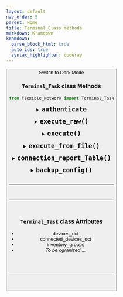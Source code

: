 ```yaml
---
layout: default
nav_order: 5
parent: Home
title: Terminal_Class methods
markdown: Kramdown
kramdown:
  parse_block_html: true
  auto_ids: true
  syntax_highlighter: coderay
---
```


<button class="btn js-toggle-dark-mode">Switch to Dark Mode

<script>
const toggleDarkMode = document.querySelector('.js-toggle-dark-mode');

jtd.addEvent(toggleDarkMode, 'click', function(){
  if (jtd.getTheme() === 'dark') {
    jtd.setTheme('light');
    toggleDarkMode.textContent = 'Switch to Dark Mode';
  } else {
    jtd.setTheme('dark');
    toggleDarkMode.textContent = 'Switch to Light Mode';
  }
});
</script>


### `Terminal_Task` class Methods

```python
from Flexible_Network import Terminal_Task
```

<a id=authenticate></a>
<details>
  <summary> 
  <b style="font-size:20px"> <code>authenticate</code></b>
  </summary>
  <br>
   Authenticate with an inventory group

  ***Note:*** You can access the inventory through the `inventory_groups` attribute.
  > **`inventory_groups`** is a dictionary where its keys are the inventory groups

  Example on authenticating with the `all` group which contains all the hosts from all the groups
  ```python
  task.authenticate(hosts=task.inventory_groups['all'], user='orange', password='cisco', port='1113')
  ```

  * The `authentication` method will update the `devices_dct` & `connected_devices_dct` attributes
    * `devices_dct` `->` A dictionary, contains all the hosts of the authenticated group including the ones that failed to authenticate [ each key is the host IP & the value is the host info ]
    * `connected_devices_dct` -> the same as `devices_dct` but only contains the authenticated hosts.


</details>


<a id=execute_raw></a>
<details>
  <summary> 
  <b style="font-size:20px"> <code>execute_raw()</code></b>
  </summary>

  Execute a command on a remote device.

   <br>

  > **Note:** This method does not print to the terminal.
  
<br>

### INPUT

|  Input      | Type       | Description                                                  |
| ----------- | ------     | ------------------------------------------------------------ |
| `hos_dct`   | dictionary | The host dictionary => is key of the  `connected_devices_dct` attribute  (And contains information about the device including the `ssh channel` to use for the command execution )   |
| `cmd`       | string     | The command to run on the remote device                |

<br>

### OUTPUT

> Returns a dictionary

|  Key           | Type   | Description                                                  |
| ----------- | ------ | ------------------------------------------------------------ |
| `stdout`    | List   | List of lines [ The output of the command ( If any ) ]           |
| `stderr`    | List   | List of lines [ The error of the command ( If any ) ]                  |
| `exit_code` | Int    | - `0` The command executed successfully<br />- `1` The command executed with an error <br />- `-1` If the ssh channel was interrupted during excution. 



<br>

**Sample Output**

Sample of a successful command

```json
{
   "cmd":[
      "sh ip int br"
   ],
   "stdout":[
      "Interface              IP-Address      OK? Method Status                Protocol",
      "Ethernet0/0            unassigned      YES unset  up                    up      ",
      "Ethernet0/1            unassigned      YES unset  up                    up      ",
      "Ethernet0/2            unassigned      YES unset  up                    up      ",
      "Ethernet0/3            unassigned      YES unset  up                    up      ",
      "Ethernet1/0            unassigned      YES unset  up                    up      ",
      "Ethernet1/1            unassigned      YES unset  up                    up      ",
      "Ethernet1/2            unassigned      YES unset  up                    up      ",
      "Ethernet1/3            unassigned      YES unset  up                    up      ",
      "Vlan1                  unassigned      YES unset  administratively down down    ",
      "Vlan11                 192.168.11.2    YES NVRAM  up                    up      "
   ],
   "stderr":[],
   "exit_code":0
}
```

Sample of an unsuccessfull command

```json
{
   "cmd":[
      "sh ip int br Typo"
   ],
   "stdout":[
      "                      ^",
      "% Invalid input detected at '^' marker."
   ],
   "stderr":[
      "sh ip int br Typo",
      "                      ^",
      "% Invalid input detected at '^' marker.",
      "mgmt_sw>",
      "mgmt_sw>",
      "mgmt_sw>"
   ],
   "exit_code":1
}
```

Sample of an unsuccessfull command ( Connection closed before or during the execution )


```json
{
   "cmd":[
      "sh ip int br Typo"
   ],
   "stdout":[],
   "stderr":[
      "Socket is closed"
   ],
   "exit_code":-1
}
```
</details>


<a id=execute></a>
<details>
  <summary> 
  <b style="font-size:20px"> <code>execute()</code></b>
  </summary>

  Execute a command on a remote device.

   <br>

  > **Note:** This method prints the output to the terminal.
   
   <br>

   ### INPUT


   | Input                  | Type  | Description                                                  | Options            | Default   |
   | ---------------------- | ----- | ------------------------------------------------------------ | ------------------ | --------- |
   | `hos_dct`              | dct   | The host dictionary => is key of the  `connected_devices_dct` attribute  (And contains information about the device including the `ssh channel` to use for the command execution ) |                    |           |
   | `cmd`                  | str   | The command to run on the remote device                      |                    |           |
   | `terminal_print`       | str   | Print the ouput \|\| error to the terminal                   | 'default',  'json' | 'default' |
   | `ask_for_confirmation` | bool  | Ask for confirmation before executing a command,             |                    | False     |
   | `exit_on_fail`         | boola | Exit the script with code of `1` if the command executed with errors |                    | True      |

   <br>

   ### OUTPUT

   > Returns a dictionary

   |  Key           | Type   | Description                                                  |
   | ----------- | ------ | ------------------------------------------------------------ |
   | `stdout`    | List   | List of lines [ The output of the command ( If any ) ]           |
   | `stderr`    | List   | List of lines [ The error of the command ( If any ) ]                  |
   | `exit_code` | Int    | - `0` The command executed successfully<br />- `1` The command executed with an error <br />- `-1` If the ssh channel was interrupted during excution. 

### Sample Output

[The same as `execute_raw` method](#execute_raw)


</details>


<a id=execute_from_file></a>
<details>
  <summary> 
  <b style="font-size:20px"> <code>execute_from_file()</code></b>
  </summary>

  Load commands from file & execute each line one by one. using the [execute()](#excute) method

   <br>

  > **Note:** This method prints the output to the terminal.
   
   <br>

   ### INPUT


   | Input                  | Type  | Description                                                  | Options            | Default   |
   | ---------------------- | ----- | ------------------------------------------------------------ | ------------------ | --------- |
   | `hos_dct`              | dct   | The host dictionary => is key of the  `connected_devices_dct` attribute  (And contains information about the device including the `ssh channel` to use for the command execution ) |                    |           |
   | `file`                 | str   | The file to load the commands from                      |                    |           |
   | `terminal_print`       | str   | Print the ouput \|\| error to the terminal                   | 'default',  'json' | 'default' |
   | `ask_for_confirmation` | bool  | Ask for confirmation before executing a command,             |                    | False     |
   | `exit_on_fail`         | boola | Exit the script with code of `1` if the command executed with errors |                    | True      |


   <br>

   ### OUTPUT

   > does NOT return

</details>


<a id=connection_report_Table></a>
<details>
  <summary> 
  <b style="font-size:20px"> <code>connection_report_Table()</code></b>
  </summary>
   Return a structured table describes the authentication status of the selected devices

* Input
   1. Is the `devices_dct` attribute (Which is a dictionary that is populated when you called the `authenticate()` methd and contains the authentication info of each device) 

> **Note:** the method does NOT print the output to the terminal by default, but you're able to print the variable as the following example.

```python
report = task.connection_report_Table(task.devices_dct)
print(report)
```

> You can also send it as a message
> * Check out the RocketChat Integration

```python
rocket_msg = rocket.send_message(['eslam.gomaa'], "``` {} ```".format(report))
# print(rocket_msg)
```

<br>
<br>



**Sample Output**

```
+----------------+---------------------+-----------------+--------------+---------------+-------------------------+------------------------+
| Host           | Connection Status   | Comment         |   N of tries |   Max Retries |   Time tring in seconds | Fail Reason            |
+================+=====================+=================+==============+===============+=========================+========================+
| 90.84.41.239   | 🟢                  | connected       |            1 |             3 |                       1 |                        |
+----------------+---------------------+-----------------+--------------+---------------+-------------------------+------------------------+
| 90.84.41.2     | 🔴                  | Fail to connect |            3 |             3 |                      16 | NOT able to establish  |
|                |                     |                 |              |               |                         | an ssh connection with |
|                |                     |                 |              |               |                         | 90.84.41.2 on port     |
|                |                     |                 |              |               |                         | 1113 >> timed out      |
+----------------+---------------------+-----------------+--------------+---------------+-------------------------+------------------------+
| 192.168.1.241  | 🔴                  | Fail to connect |            3 |             3 |                      16 | NOT able to establish  |
|                |                     |                 |              |               |                         | an ssh connection with |
|                |                     |                 |              |               |                         | 192.168.1.241 on port  |
|                |                     |                 |              |               |                         | 1113 >> timed out      |
+----------------+---------------------+-----------------+--------------+---------------+-------------------------+------------------------+
| 192.168.1.2452 | 🔴                  | Fail to connect |            1 |             3 |                       0 | Could NOT resolve      |
|                |                     |                 |              |               |                         | hostname               |
|                |                     |                 |              |               |                         | 192.168.1.2452 Name or |
|                |                     |                 |              |               |                         | service not known >>   |
|                |                     |                 |              |               |                         | [Errno -2] Name or     |
|                |                     |                 |              |               |                         | service not known      |
+----------------+---------------------+-----------------+--------------+---------------+-------------------------+------------------------+
```


</details>


<a id=backup_config></a>
<details>
  <summary> 
  <b style="font-size:20px"> <code>backup_config()</code></b>
  </summary>

  Backup running configuration from the remote device & store them in the local directory by default, for other backup storage options check [supported backup targets]

   <br>

  > **Note:** This method prints the output to the terminal.
   
   <br>

   ### INPUT

   | Input     | Type | Description                                                  | Options        | Default |
   | --------- | ---- | ------------------------------------------------------------ | -------------- | ------- |
   | `hos_dct` | dct  | The host dictionary => is key of the  `connected_devices_dct` attribute  (And contains information about the device including the `ssh channel` to use for the command execution ) |                |         |
   | `comment` | str  | A comment indicates the purpose of the backup                |                |         |
   | `target`  | str  | Print the ouput \|\| error to the terminal                   | 'local',  's3' | 'local' |


   > **NOTE:** targets other than 'local' requires you to add the credentials in the config file
   

   <br>

   ### OUTPUT

   > does NOT return

</details>



<br>

---

<br>

---

<br>


### `Terminal_Task` class Attributes

* devices_dct
* connected_devices_dct
* inventory_groups
* *To be ogranized ...*

<br>
<br>


---

<br>
<br>

